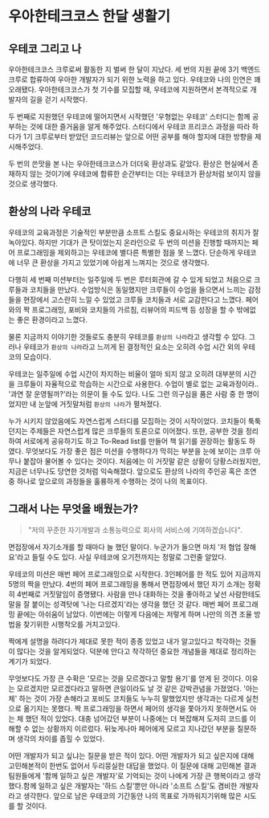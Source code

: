 # 우아한테크코스 한달 생활기 

## 우테코 그리고 나 

우아한테크코스 크루로써 활동한 지 벌써 한 달이 지났다. 세 번의 지원 끝에 3기 백엔드 크루로 합류하여 우아한 개발자가 되기 위한 노력을 하고 있다. 우테코와 나의 인연은 꽤 오래됐다. 우아한테크코스가 첫 기수를 모집할 때, 우테코에 지원하면서 본격적으로 개발자의 길을 걷기 시작했다. 

두 번째로 지원했던 우테코에 떨어지면서 시작했던 '우형없는 우테코' 스터디는 함께 공부하는 것에 대한 즐거움을 알게 해주었다. 스터디에서 우테코 프리코스 과정을 따라 하다가 1기 크루로부터 받았던 코드리뷰는 앞으로 어떤 공부를 해야 할지에 대한 방향을 제시해주었다. 

두 번의 쓴맛을 본 나는 우아한테크코스가 더더욱 환상과도 같았다. 환상은 현실에서 존재하지 않는 것이기에 우테코에 합류한 순간부터는 더는 우테코가 환상처럼 보이지 않을 것으로 생각했다. 


## 환상의 나라 우테코 

우테코의 교육과정은 기술적인 부분만큼 소프트 스킬도 중요시하는 우테코의 취지가 잘 녹아있다. 하지만 기대가 큰 탓이었는지 온라인으로 두 번의 미션을 진행할 때까지는 페어 프로그래밍을 제외하고는 우테코에 별다른 특별한 점을 못 느꼈다. 단순하게 우테코에 너무 큰 환상을 가지고 있었기에 아쉽게 느껴지는 것으로 생각했다.

다행히 세 번째 미션부터는 일주일에 두 번은 루터회관에 갈 수 있게 되었고 처음으로 크루들과 코치들을 만났다. 수업방식은 동일했지만 크루들이 수업을 들으면서 느끼는 감정들을 현장에서 고스란히 느낄 수 있었고 크루들 코치들과 서로 교감한다고 느꼈다. 페어와의 짝 프로그래밍, 포비와 코치들의 가르침, 리뷰어의 피드백 등 성장을 할 수 밖에없는 좋은 환경이라고 느꼈다. 

물론 지금까지 이야기한 것들로도 충분히 우테코를 ``환상의 나라``라고 생각할 수 있다. 그러나 우테코가 ``환상의 나라``라고 느끼게 된 결정적인 요소는 오히려 수업 시간 외의 우테코의 모습이다. 

우테코는 일주일에 수업 시간이 차지하는 비율이 얼마 되지 않고 오히려 대부분의 시간을 크루들이 자율적으로 학습하는 시간으로 사용한다. 수업이 별로 없는 교육과정이라.. '과연 잘 운영될까?'라는 의문이 들 수도 있다. 나도 그런 의구심을 품은 사람 중 한 명이었지만 내 눈앞에 거짓말처럼 ``환상의 나라``가 펼쳐졌다.

누가 시키지 않았음에도 자연스럽게 스터디를 모집하는 것이 시작이었다. 코치들이 툭툭 던지는 주제들은 자연스럽게 많은 크루들의 토론으로 이어졌다. 또한, 공부한 것을 정리하여 서로에게 공유하기도 하고 To-Read list를 만들어 책 읽기를 권장하는 활동도 하였다. 무엇보다도 가장 좋은 점은 미션을 수행하다가 막히는 부분을 눈에 보이는 크루 아무나 붙잡아 물어볼 수 있다는 것이다. 처음에는 이 거짓말 같은 상황이 당황스러웠지만, 지금은 너무나도 당연한 것처럼 익숙해졌다. 앞으로도 환상의 나라의 주인공 혹은 조연 중 하나로 앞으로의 과정들을 훌륭하게 수행하는 것이 나의 목표이다. 


## 그래서 나는 무엇을 배웠는가?

> "저의 꾸준한 자기개발과 소통능력으로 회사의 서비스에 기여하겠습니다". 

면접장에서 자기소개를 할 때마다 늘 했던 말이다. 누군가가 들으면 마치 '저 협업 잘해요'라고 들릴 수도 있다. 사실 우테코에 오기전까지는 정말로 그런줄 알았다. 

우테코의 미션은 매번 페어 프로그래밍으로 시작한다. 3인페어를 한 적도 있어 지금까지 5명의 짝을 만났다. 4번의 페어 프로그래밍을 통해서 면접장에서 했던 자기 소개는 정확히 4번째로 거짓말임이 증명됐다. 사람을 만나 대화하는 것을 좋아하고 낯선 사람한테도 말을 잘 붙이는 성격탓에 '나는 다르겠지'라는 생각을 했던 것 같다. 매번 페어 프로그래밍 끝에는 아쉬움이 남았다. 이번에는 이렇게 다음에는 저렇게 하며 나만의 의견 조율 방법을 찾기위한 시행착오를 거치고있다. 

짝에게 설명을 하려다가 제대로 못한 적이 종종 있었고 내가 알고있다고 착각하는 것들이 많다는 것을 알게되었다. 덕분에 안다고 착각하던 중요한 개념들을 제대로 정리하는 계기가 되었다.

무엇보다도 가장 큰 수확은 '모르는 것을 모르겠다고 말할 용기'를 얻게 된 것이다. 이유는 모르겠지만 모르겠다라고 말하면 큰일이라도 날 것 같은 강박관념을 가졌었다. '아는 체' 하는 것이 가장 손해라고 포비도 코치들도 누누히 말했었지만 생각과는 다르게 실천으로 옮기지는 못했다. 짝 프로그래밍을 하면서 페어의 생각을 쫓아가지 못하면서도 아는 체 했던 적이 있었다. 대충 넘어갔던 부분이 나중에는 더 복잡해져 도저히 코드를 이해할 수 없는 상황까지 이르렀다. 뒤늦게나마 페어에게 모르고 지나갔던 부분을 질문하며 생각의 차이를 좁힐 수 있었다. 

어떤 개발자가 되고 싶냐는 질문을 받은 적이 있다. 어떤 개발자가 되고 싶은지에 대해 고민해본적이 한번도 없어서 두리뭉실한 대답을 했었다. 이 질문에 대해 고민해본 결과 팀원들에게 '함께 일하고 싶은 개발자'로 기억되는 것이 나에게 가장 큰 행복이라고 생각했다.함께 일하고 싶은 개발자는 '하드 스킬'뿐만 아니라 '소프트 스킬'도 겸비한 개발자라고 생각한다. 앞으로 남은 우테코의 기간동안 나의 목표로 가까워지기위해 많은 시도를 할 것이다. 



